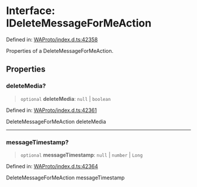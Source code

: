 # Interface: IDeleteMessageForMeAction

Defined in: [WAProto/index.d.ts:42358](https://github.com/Fokusdotid/Baileys/blob/58a03b5a49cf326e1050515994499cb0bb76662f/WAProto/index.d.ts#L42358)

Properties of a DeleteMessageForMeAction.

## Properties

### deleteMedia?

> `optional` **deleteMedia**: `null` \| `boolean`

Defined in: [WAProto/index.d.ts:42361](https://github.com/Fokusdotid/Baileys/blob/58a03b5a49cf326e1050515994499cb0bb76662f/WAProto/index.d.ts#L42361)

DeleteMessageForMeAction deleteMedia

***

### messageTimestamp?

> `optional` **messageTimestamp**: `null` \| `number` \| `Long`

Defined in: [WAProto/index.d.ts:42364](https://github.com/Fokusdotid/Baileys/blob/58a03b5a49cf326e1050515994499cb0bb76662f/WAProto/index.d.ts#L42364)

DeleteMessageForMeAction messageTimestamp
